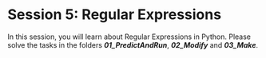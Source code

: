 # Session 5: Regular Expressions
In this session, you will learn about Regular Expressions in Python. Please solve the tasks in the folders ***01_PredictAndRun***, ***02_Modify*** and ***03_Make***.
